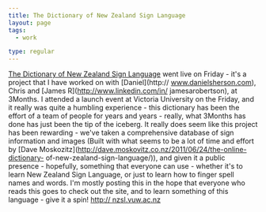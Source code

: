 ```yaml
---
title: The Dictionary of New Zealand Sign Language
layout: page
tags:
  - work

type: regular
---
```


[The Dictionary of New Zealand Sign Language](http://nzsl.vuw.ac.nz) went live
on Friday - it's a project that I have worked on with [Daniel](http://
www.danielsherson.com), Chris and [James R](http://www.linkedin.com/in/
jamesarobertson), at 3Months. I attended a launch event at Victoria University
on the Friday, and it really was quite a humbling experience - this dictionary
has been the effort of a team of people for years and years - really, what
3Months has done has just been the tip of the iceberg. It really does seem like
this project has been rewarding - we've taken a comprehensive database of sign
information and images (Built with what seems to be a lot of time and effort by
[Dave Moskozitz](http://dave.moskovitz.co.nz/2011/06/24/the-online-dictionary-
of-new-zealand-sign-language/)), and given it a public presence - hopefully,
something that everyone can use - whether it's to learn New Zealand Sign
Language, or just to learn how to finger spell names and words. I'm mostly
posting this in the hope that everyone who reads this goes to check out the
site, and to learn something of this language - give it a spin! [http://
nzsl.vuw.ac.nz](http://nzsl.vuw.ac.nz)

